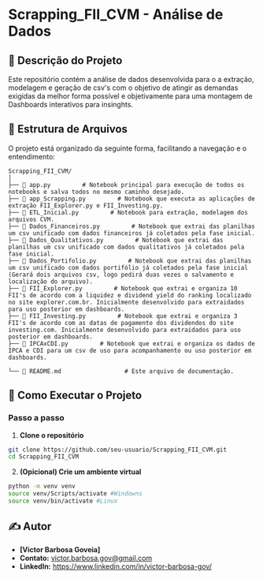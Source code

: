 # Scrapping_FII_CVM - Análise de Dados

## 📝 Descrição do Projeto

Este repositório contém a análise de dados desenvolvida para o a extração, modelagem e geração de csv's com o objetivo de atingir as demandas exigidas da melhor forma possível e objetivamente para uma montagem de Dashboards interativos para insinghts. 

## 📂 Estrutura de Arquivos

O projeto está organizado da seguinte forma, facilitando a navegação e o entendimento:

```
Scrapping_FII_CVM/
│
├── 📄 app.py         # Notebook principal para execução de todos os notebooks e salva todos no mesmo caminho desejado.
├── 📄 app_Scrapping.py         # Notebook que executa as aplicações de extração FII_Explorer.py e FII_Investing.py.
├── 📄 ETL_Inicial.py         # Notebook para extração, modelagem dos arquivos CVM.
├── 📄 Dados_Financeiros.py         # Notebook que extrai das planilhas um csv unificado com dados financeiros já coletados pela fase inicial.
├── 📄 Dados_Qualitativos.py         # Notebook que extrai das planilhas um csv unificado com dados qualitativos já coletados pela fase inicial.
├── 📄 Dados_Portifolio.py         # Notebook que extrai das planilhas um csv unificado com dados portifólio já coletados pela fase inicial (Gerará dois arquivos csv, logo pedirá duas vezes o salvamento e localização do arquivo).
├── 📄 FII_Explorer.py         # Notebook que extrai e organiza 10 FII's de acordo com a liquidez e dividend yield do ranking localizado no site explorer.com.br. Inicialmente desenvolvido para extraidados para uso posterior em dashboards.
├── 📄 FII_Investing.py         # Notebook que extrai e organiza 3 FII's de acordo com as datas de pagamento dos dividendos do site investing.com. Inicialmente desenvolvido para extraidados para uso posterior em dashboards.
├── 📄 IPCAxCDI.py         # Notebook que extrai e organiza os dados de IPCA e CDI para um csv de uso para acompanhamento ou uso posterior em dashboards.

└── 📖 README.md                  # Este arquivo de documentação.
```

## 🚀 Como Executar o Projeto

### Passo a passo

1. **Clone o repositório**

```bash
git clone https://github.com/seu-usuario/Scrapping_FII_CVM.git
cd Scrapping_FII_CVM
```
2. **(Opicional) Crie um ambiente virtual**

```bash
python -m venv venv
source venv/Scripts/activate #Windowns
source venv/bin/activate #Linux
```


## ✍️ Autor

-   **[Victor Barbosa Goveia]**
-   **Contato:** victor.barbosa.gov@gmail.com
-   **LinkedIn:** https://www.linkedin.com/in/victor-barbosa-gov/


